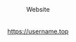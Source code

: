 <div align="center">Website</div>
<br><br>
<div align="center">
<a href="https://username.top">https://username.top</a>
</div>
